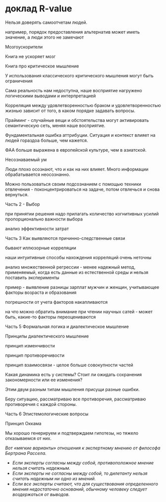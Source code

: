 # доклад R-value
Нельзя доверять самоотчетам людей.

например, порядок предоставления альтернатив может иметь значение, а люди этого не замечают

Мозгоускорители

Книга не ускоряет мозг

Книга про критическое мышление

У использования классического критического мышления могут быть ограничения

Сама реальность нам недоступна, наше восприятие нагружено логическими выводами и интерпретацией

Корреляция между удовлетворенностью браком и удовлетворенностью жизнью зависит от того, в каком порядке задавать вопросы.

Прайминг - случайные вещи и обстоятельства могут активировать семантическую сеть, меняя наше восприятие.

Фундаментальная ошибка аттрибуции. Ситуация и контекст влияет на людей гораздоа больше, чем кажется.

ФАА больше выражена в европейской культуре, чем в азиатской.

Несознаваемый ум

Люди плохо осознают, что и как на них влияет. Много информации обрабатывается неосознанно.

Можно пользоваться своим подсознанием с помощью техники отвлечения - поконцентрироваться на задаче, потом отвлечься и снова вернуться.

Часть 2 - Выбор

при принятии решения надо прилагать количество когнитивных усилий пропорционально важности выбора

анализ эффективности затрат

Часть 3 Как выявляются причинно-следственные связи

бывают иллюзорные корреляции

наши интуитивные способы нахождения корреляций очень неточны

анализ множественной регрессии - менее надежный метод, применяемый, когда есть данные из естественной среды и нельзя поставить эксперименты

пример - выявление разницы зарплат мужчин и женщин, учитывающее факторы возраста и образования

погрешности от учета факторов накапливаются

на что можно обратить внимание при чтении научных сатей - может быть, какие-то факторы переоцениваются

Часть 5 Формальная логика и диалектическое мышление

Принципы диалектического мышление

принцип изменчивости

принцип противоречивости

принцип взаимосвязи - целое больше совокупности частей

Какая динамика есть у системы? Стоит ли ожидать сохранения закономерности или ее изменения?

Этим двум разным типам мышления присущи разные ошибки.

Беру ситуацию, рассматриваю все противоречия, рассматриваю противоречия с каждой стороны.

Часть 6 Эпистемологические вопросы

Принцип Оккама

Мы хорошо генерируем и подтверждаем гипотезы, но тяжело отказываемся от них.

_Вот «мягкие варианты» отношения к экспертному мнению от философа Бертрана Рассела._ 

*   _Если эксперты согласны между собой, противоположное мнение нельзя считать надежным._ 
*   _Если эксперты не согласны между собой, то дилетанту нельзя считать надежным ни одно из мнений._ 
*   _Если все эксперты считают, что для существования определенного мнения недостаточно оснований, обычному человеку следует воздержаться от выводов._